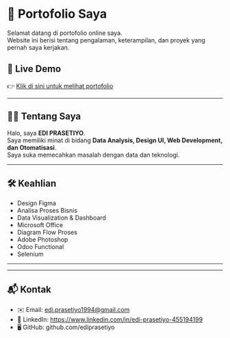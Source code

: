 # 🌟 Portofolio Saya

Selamat datang di portofolio online saya.  
Website ini berisi tentang pengalaman, keterampilan, dan proyek yang pernah saya kerjakan.  

## 🔗 Live Demo
👉 [Klik di sini untuk melihat portofolio](https://ediprasetiyo.github.io/portfolio/)

---

## 👨‍💻 Tentang Saya
Halo, saya **EDI PRASETIYO**.  
Saya memiliki minat di bidang **Data Analysis, Design UI, Web Development, dan Otomatisasi**.  
Saya suka memecahkan masalah dengan data dan teknologi.

---

## 🛠️ Keahlian
- Design Figma
- Analisa Proses Bisnis
- Data Visualization & Dashboard
- Microsoft Office
- Diagram Flow Proses
- Adobe Photoshop
- Odoo Functional
- Selenium

---



---

## 📬 Kontak
- ✉️ Email: edi.prasetiyo1994@gmail.com  
- 💼 LinkedIn: https://www.linkedin.com/in/edi-prasetiyo-455194199
- 🖥️ GitHub: github.com/ediprasetiyo 
